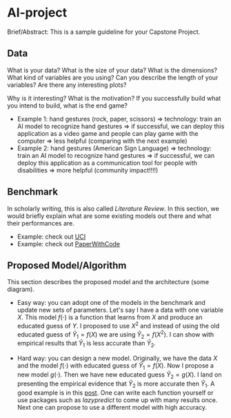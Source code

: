 # AI-project

Brief/Abstract: This is a sample guideline for your Capstone Project.

## Data

What is your data? What is the size of your data? What is the dimensions? What kind of variables are you using? Can you describe the length of your variables? Are there any interesting plots? 

Why is it interesting? What is the motivation? If you successfully build what you intend to build, what is the end game? 
- Example 1: hand gestures (rock, paper, scissors) => technology: train an AI model to recognize hand gestures => if successful, we can deploy this application as a video game and people can play game with the computer => less helpful (comparing with the next example)
- Example 2: hand gestures (American Sign Language) => technology: train an AI model to recognize hand gestures => if successful, we can deploy this application as a communication tool for people with disabilities => more helpful (community impact!!!!) 

## Benchmark 

In scholarly writing, this is also called *Literature Review*. In this section, we would briefly explain what are some existing models out there and what their performances are. 

- Example: check out [UCI](https://archive.ics.uci.edu/ml/index.php)
- Example: check out [PaperWithCode](https://paperswithcode.com/datasets)

## Proposed Model/Algorithm

This section describes the proposed model and the architecture (some diagram).

- Easy way: you can adopt one of the models in the benchmark and update new sets of parameters. Let's say I have a data with one variable $X$. This model $f(\cdot)$ is a function that learns from $X$ and produce an educated guess of $Y$. I proposed to use $X^2$ and instead of using the old educated guess of $\hat{Y}_1 = f(X)$ we are using $\hat{Y}_2 = f(X^2)$. I can show with empirical results that $\hat{Y}_1$ is less accurate than $\hat{Y}_2$.

- Hard way: you can design a new model. Originally, we have the data $X$ and the model $f(\cdot)$ with educated guess of $\hat{Y}_1 = f(X)$. Now I propose a new model $g(\cdot)$. Then we have new educated guess $\hat{Y}_2 = g(X)$. I land on presenting the empirical evidence that $\hat{Y}_2$ is more accurate then $\hat{Y}_1$. A good example is in this [post](https://towardsdatascience.com/lazy-predict-fit-and-evaluate-all-the-models-from-scikit-learn-with-a-single-line-of-code-7fe510c7281). One can write each function yourself or use packages such as *lazypredict* to come up with many results once. Next one can propose to use a different model with high accuracy.

